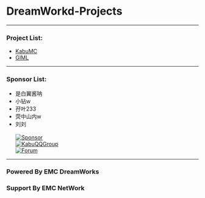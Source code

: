 # DreamWorkd-Projects
------------
### Project List:
- [KabuMC](KabuMC)
- [GIML](GIML)
------------
### Sponsor List:
- 是白翼酱呐
- 小钻w
- 孖叶233
- 荧中山内w
- 刘刘
  <br><br>
  [![Sponsor](https://img.shields.io/badge/Sponsor-EMC_DreamWorks-green?style=for-the-badge)]({https://afdian.net/@Ely_Official})
  <br>
  [![KabuQQGroup](https://img.shields.io/badge/Join-Kabu_QQ_Group-f69b4?style=for-the-badge)]({https://jq.qq.com/?_wv=1027&k=iJTcpGJf})
  <br>
  [![Forum](https://img.shields.io/badge/Visit-DreamWorks_Forum-yellow?style=for-the-badge)]({https://forum.emcdw.net})
------------
### Powered By EMC DreamWorks
### Support By EMC NetWork
